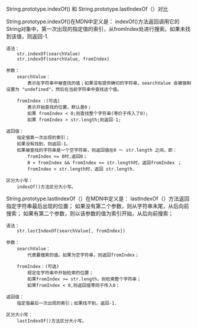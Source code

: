 ##
String.prototype.indexOf() 和 String.prototype.lastIndexOf（）对比

String.prototype.indexOf()在MDN中定义是：
        indexOf()方法返回调用它的String对象中，第一次出现的指定值的索引，从fromIndex处进行搜索。如果未找到该值，则返回-1.

    语法：
        str.indexOf(searchValue)
        str.indexOf(searchValue, fromIndex)

    参数：
        searchValue：
            表示在字符串中被查找的值；如果没有提供确切的字符串，searchValue 会被强制设置为 "undefined"，然后在当前字符串中查找这个值。

        fromIndex :(可选)
            表示开始查找的位置，默认是0；
            如果 fromIndex < 0;则查找整个字符串(等价于传入了0);
            如果 fromIndex > str.length;则返回-1;

    返回值：
        指定值第一次出现的索引；
        如果没有找到，则返回-1。
        如果被查找的字符串是一个空字符串，则返回值在0 ～ str.length 之间，即：
            fromIndex <= 0时,返回0；
            0 < fromIndex && fromIndex <= str.length时，返回fromIndex ；
            fromIndex > str.length时，返回 str.length.

    区分大小写：
        indexOf()方法区分大小写。


String.prototype.lastIndexOf（）在MDN中定义是：
        lastIndexOf（）方法返回指定字符串最后出现的位置；
        如果没有第二个参数，则从字符串末尾，从后向前搜索；
        如果有第二个参数，则以该参数的值为索引开始，从后向前搜索；

    语法：
        str.lastIndexOf(searchValue[, fromIndex])

    参数：
        searchValue：
            代表要搜索的值。如果为空字符串，则返回fromIndex；

        fromIndex：(可选)
            规定在字符串中开始检索的位置；
            如果fromIndex >= str.length，则检索整个字符串；
            如果fromIndex < 0,则返回值等同于传入0；

    返回值：
        指定值最后一次出现的索引；如果找不到，返回-1.

    区分大小写：
        lastIndexOf()方法区分大小写。


